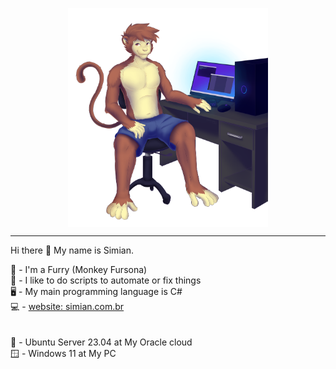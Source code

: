 <p style="text-align: center;"><img style="align: center;display: block; margin-left: auto; margin-right: auto;" src="https://github.com/JSimian/JSimian/blob/main/Images/40A2%20-%20JSimianAlphaCommSam.png?raw=true" alt="" width="320" /></p>
<hr>

Hi there 👋
My name is Simian.

🐒 - I'm a Furry (Monkey Fursona)<br />
💾 - I like to do scripts to automate or fix things<br />
🖥️ - My main programming language is C#<br />
💻 - [website: simian.com.br](https://simian.com.br)<br />
<br /><br />
🐧 - Ubuntu Server 23.04 at My Oracle cloud<br />
🪟 - Windows 11 at My PC


<!--
**JSimian/JSimian** is a ✨ _special_ ✨ repository because its `README.md` (this file) appears on your GitHub profile.

Here are some ideas to get you started:

- 🔭 I’m currently working on ...
- 🌱 I’m currently learning ...
- 👯 I’m looking to collaborate on ...
- 🤔 I’m looking for help with ...
- 💬 Ask me about ...
- 📫 How to reach me: ...
- 😄 Pronouns: ...
- ⚡ Fun fact: ...
-->
